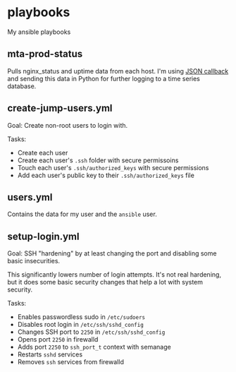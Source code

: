 # playbooks
My ansible playbooks

## mta-prod-status
Pulls nginx\_status and uptime data from each host. I'm using [JSON callback](https://github.com/ansible/ansible/blob/devel/lib/ansible/plugins/callback/json.py) and sending this data in Python for further logging to a time series database.

## create-jump-users.yml
Goal: Create non-root users to login with.

Tasks:
* Create each user
* Create each user's `.ssh` folder with secure permissoins
* Touch each user's `.ssh/authorized_keys` with secure permissions
* Add each user's public key to their `.ssh/authorized_keys` file

## users.yml
Contains the data for my user and the `ansible` user.

## setup-login.yml
Goal: SSH "hardening" by at least changing the port and disabling some basic insecurities.

This significantly lowers number of login attempts. It's not real hardening, but it does some basic security changes that help a lot with system security.

Tasks:
* Enables passwordless sudo in `/etc/sudoers`
* Disables root login in `/etc/ssh/sshd_config`
* Changes SSH port to `2250` in `/etc/ssh/sshd_config`
* Opens port `2250` in firewalld
* Adds port `2250` to `ssh_port_t` context with semanage
* Restarts `sshd` services
* Removes `ssh` services from firewalld
